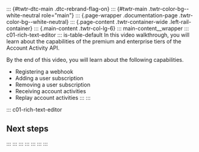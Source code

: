 ::: {#twtr-dtc-main .dtc-rebrand-flag-on}
::: {#twtr-main .twtr-color-bg--white-neutral role="main"}
::: {.page-wrapper .documentation-page .twtr-color-bg--white-neutral}
::: {.page-content .twtr-container-wide .left-rail-container}
::: {.main-content .twtr-col-lg-6}
::: main-content__wrapper
::: c01-rich-text-editor
::: is-table-default
In this video walkthrough, you will learn about the capabilities of the
premium and enterprise tiers of the Account Activity API.

By the end of this video, you will learn about the following
capabilities.

-   Registering a webhook
-   Adding a user subscription
-   Removing a user subscription
-   Receiving account activities
-   Replay account activities
:::
:::

::: c01-rich-text-editor
## Next steps 
:::
:::
:::
:::
:::
:::
:::
